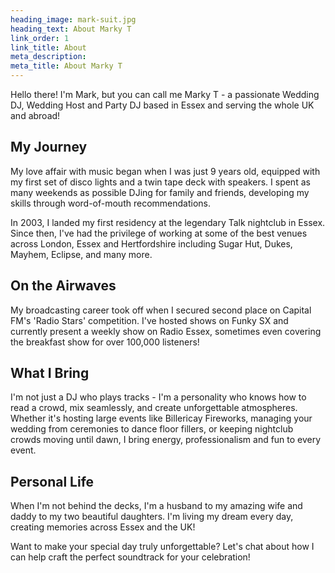 ```yaml
---
heading_image: mark-suit.jpg
heading_text: About Marky T
link_order: 1
link_title: About
meta_description:
meta_title: About Marky T
---
```


Hello there! I'm Mark, but you can call me Marky T - a passionate Wedding DJ, Wedding Host and Party DJ based in Essex and serving the whole UK and abroad!

## My Journey

My love affair with music began when I was just 9 years old, equipped with my first set of disco lights and a twin tape deck with speakers. I spent as many weekends as possible DJing for family and friends, developing my skills through word-of-mouth recommendations.

In 2003, I landed my first residency at the legendary Talk nightclub in Essex. Since then, I've had the privilege of working at some of the best venues across London, Essex and Hertfordshire including Sugar Hut, Dukes, Mayhem, Eclipse, and many more.

## On the Airwaves

My broadcasting career took off when I secured second place on Capital FM's 'Radio Stars' competition. I've hosted shows on Funky SX and currently present a weekly show on Radio Essex, sometimes even covering the breakfast show for over 100,000 listeners!

## What I Bring

I'm not just a DJ who plays tracks - I'm a personality who knows how to read a crowd, mix seamlessly, and create unforgettable atmospheres. Whether it's hosting large events like Billericay Fireworks, managing your wedding from ceremonies to dance floor fillers, or keeping nightclub crowds moving until dawn, I bring energy, professionalism and fun to every event.

## Personal Life

When I'm not behind the decks, I'm a husband to my amazing wife and daddy to my two beautiful daughters. I'm living my dream every day, creating memories across Essex and the UK!

Want to make your special day truly unforgettable? Let's chat about how I can help craft the perfect soundtrack for your celebration!
